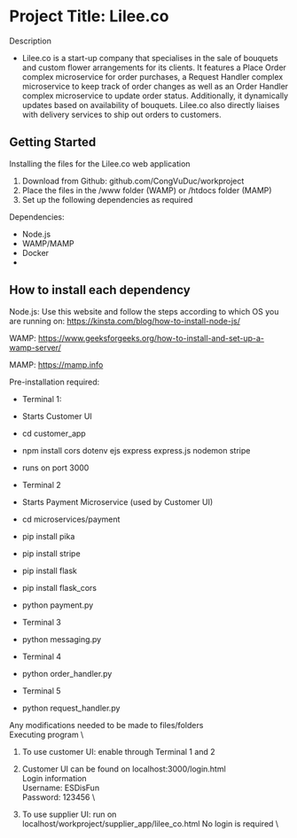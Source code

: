 # Project Title: Lilee.co 


Description
- Lilee.co is a start-up company that specialises in the sale of bouquets and custom flower arrangements for its clients. It features a Place Order complex microservice for order purchases, a Request Handler complex microservice to keep track of order changes as well as an Order Handler complex microservice to update order status. Additionally, it dynamically updates based on availability of bouquets. Lilee.co also directly liaises with delivery services to ship out orders to customers.



## Getting Started
Installing the files for the Lilee.co web application
1. Download from Github: github.com/CongVuDuc/workproject
2. Place the files in the /www folder (WAMP) or /htdocs folder (MAMP)
3. Set up the following dependencies as required

Dependencies:
- Node.js
- WAMP/MAMP
- Docker
- 

## How to install each dependency
Node.js:
Use this website and follow the steps according to which OS you are running on: https://kinsta.com/blog/how-to-install-node-js/

WAMP:
https://www.geeksforgeeks.org/how-to-install-and-set-up-a-wamp-server/

MAMP:
https://mamp.info

Pre-installation required:
- Terminal 1:
- Starts Customer UI
- cd customer_app
- npm install cors dotenv ejs express express.js nodemon stripe
- runs on port 3000


- Terminal 2
- Starts Payment Microservice (used by Customer UI)
- cd microservices/payment
- pip install pika 
- pip install stripe 
- pip install flask 
- pip install flask_cors
- python payment.py 

- Terminal 3
- python messaging.py

- Terminal 4
- python order_handler.py

- Terminal 5
- python request_handler.py


Any modifications needed to be made to files/folders \
Executing program \
1. To use customer UI: enable through Terminal 1 and 2
2. Customer UI can be found on localhost:3000/login.html \
Login information \
Username: ESDisFun \
Password: 123456 \

2. To use supplier UI: run on localhost/workproject/supplier_app/lilee_co.html
No login is required \


